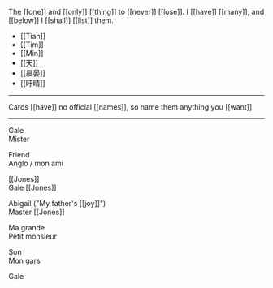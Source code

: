 The [[one]] and [[only]] [[thing]] to [[never]] [[lose]].
I [[have]] [[many]], and [[below]] I [[shall]] [[list]] them.

* [[Tian]]
* [[Tim]]
* [[Min]]
* [[天]]
* [[晨晏]]
* [[旴晴]]
***
Cards [[have]] no official [[names]], so name them anything you [[want]].

* * *
  
Gale  
Mister  
  
Friend  
Anglo / mon ami  
  
[[Jones]]  
Gale [[Jones]]  
  
Abigail ("My father's [[joy]]")  
Master [[Jones]]  
  
Ma grande  
Petit monsieur  
  
Son  
Mon gars  
  
Gale